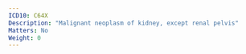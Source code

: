 ```yaml
---
ICD10: C64X
Description: "Malignant neoplasm of kidney, except renal pelvis"
Matters: No
Weight: 0
---
```

